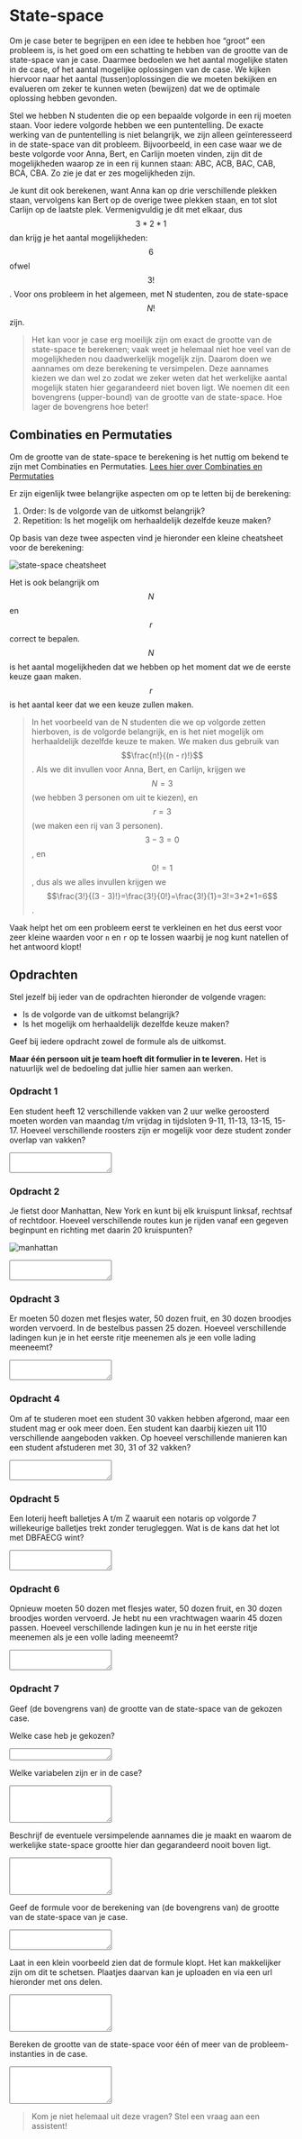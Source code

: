 # State-space

Om je case beter te begrijpen en een idee te hebben hoe “groot” een probleem is, is het goed om een schatting te hebben van de grootte van de state-space van je case. Daarmee bedoelen we het aantal mogelijke staten in de case, of het aantal mogelijke oplossingen van de case. We kijken hiervoor naar het aantal (tussen)oplossingen die we moeten bekijken en evalueren om zeker te kunnen weten (bewijzen) dat we de optimale oplossing hebben gevonden.

Stel we hebben N studenten die op een bepaalde volgorde in een rij moeten staan. Voor iedere volgorde hebben we een puntentelling. De exacte werking van de puntentelling is niet belangrijk, we zijn alleen geïnteresseerd in de state-space van dit probleem. Bijvoorbeeld, in een case waar we de beste volgorde voor Anna, Bert, en Carlijn moeten vinden, zijn dit de mogelijkheden waarop ze in een rij kunnen staan: ABC, ACB, BAC, CAB, BCA, CBA. Zo zie je dat er zes mogelijkheden zijn.

Je kunt dit ook berekenen, want Anna kan op drie verschillende plekken staan, vervolgens kan Bert op de overige twee plekken staan, en tot slot Carlijn op de laatste plek. Vermenigvuldig je dit met elkaar, dus $$3 * 2 * 1$$ dan krijg je het aantal mogelijkheden: $$6$$ ofwel $$3!$$. Voor ons probleem in het algemeen, met N studenten, zou de state-space $$N!$$ zijn.

> Het kan voor je case erg moeilijk zijn om exact de grootte van de state-space te berekenen; vaak weet je helemaal niet hoe veel van de mogelijkheden nou daadwerkelijk mogelijk zijn. Daarom doen we aannames om deze berekening te versimpelen. Deze aannames kiezen we dan wel zo zodat we zeker weten dat het werkelijke aantal mogelijk staten hier gegarandeerd niet boven ligt. We noemen dit een bovengrens (upper-bound) van de grootte van de state-space. Hoe lager de bovengrens hoe beter!

## Combinaties en Permutaties

Om de grootte van de state-space te berekening is het nuttig om bekend te zijn met Combinaties en Permutaties. [Lees hier over Combinaties en Permutaties](https://www.mathsisfun.com/combinatorics/combinations-permutations.html)

Er zijn eigenlijk twee belangrijke aspecten om op te letten bij de berekening:

1. Order: Is de volgorde van de uitkomst belangrijk?
1. Repetition: Is het mogelijk om herhaaldelijk dezelfde keuze maken?

Op basis van deze twee aspecten vind je hieronder een kleine cheatsheet voor de berekening:

![state-space cheatsheet](state_space_cheatsheet.png)

Het is ook belangrijk om $$N$$ en $$r$$ correct te bepalen. $$N$$ is het aantal mogelijkheden dat we hebben op het moment dat we de eerste keuze gaan maken. $$r$$ is het aantal keer dat we een keuze zullen maken.

> In het voorbeeld van de N studenten die we op volgorde zetten hierboven, is de volgorde belangrijk, en is het niet mogelijk om herhaaldelijk dezelfde keuze te maken. We maken dus gebruik van $$\frac{n!}{(n - r)!}$$. Als we dit invullen voor Anna, Bert, en Carlijn, krijgen we $$N=3$$ (we hebben 3 personen om uit te kiezen), en $$r=3$$ (we maken een rij van 3 personen). $$3 - 3 = 0$$, en $$0!=1$$, dus als we alles invullen krijgen we $$\frac{3!}{(3 - 3)!}=\frac{3!}{0!}=\frac{3!}{1}=3!=3*2*1=6$$.

Vaak helpt het om een probleem eerst te verkleinen en het dus eerst voor zeer kleine waarden voor `n` en `r` op te lossen waarbij je nog kunt natellen of het antwoord klopt!

## Opdrachten

Stel jezelf bij ieder van de opdrachten hieronder de volgende vragen:

* Is de volgorde van de uitkomst belangrijk?
* Is het mogelijk om herhaaldelijk dezelfde keuze maken?

Geef bij iedere opdracht zowel de formule als de uitkomst.

**Maar één persoon uit je team hoeft dit formulier in te leveren.** Het is natuurlijk wel de bedoeling dat jullie hier samen aan werken.

### Opdracht 1

Een student heeft 12 verschillende vakken van 2 uur welke geroosterd moeten worden van maandag t/m vrijdag in tijdsloten 9-11, 11-13, 13-15, 15-17. Hoeveel verschillende roosters zijn er mogelijk voor deze student zonder overlap van vakken?

<textarea name="form[q1]" rows="2" required></textarea>


### Opdracht 2

Je fietst door Manhattan, New York en kunt bij elk kruispunt linksaf, rechtsaf of rechtdoor. Hoeveel verschillende routes kun je rijden vanaf een gegeven beginpunt en richting met daarin 20 kruispunten?

![manhattan](manhattan.png)

<textarea name="form[q2]" rows="2" required></textarea>


### Opdracht 3

Er moeten 50 dozen met flesjes water, 50 dozen fruit, en 30 dozen broodjes worden vervoerd. In de bestelbus passen 25 dozen. Hoeveel verschillende ladingen kun je in het eerste ritje meenemen als je een volle lading meeneemt?

<textarea name="form[q3]" rows="2" required></textarea>


### Opdracht 4

Om af te studeren moet een student 30 vakken hebben afgerond, maar een student mag er ook meer doen. Een student kan daarbij kiezen uit 110 verschillende aangeboden vakken. Op hoeveel verschillende manieren kan een student afstuderen met 30, 31 of 32 vakken?

<textarea name="form[q4]" rows="2" required></textarea>


### Opdracht 5

Een loterij heeft balletjes A t/m Z waaruit een notaris op volgorde 7 willekeurige balletjes trekt zonder terugleggen. Wat is de kans dat het lot met DBFAECG wint?

<textarea name="form[q5]" rows="2" required></textarea>


### Opdracht 6

Opnieuw moeten 50 dozen met flesjes water, 50 dozen fruit, en 30 dozen broodjes worden vervoerd. Je hebt nu een vrachtwagen waarin 45 dozen passen. Hoeveel verschillende ladingen kun je nu in het eerste ritje meenemen als je een volle lading meeneemt?

<textarea name="form[q6]" rows="2" required></textarea>


### Opdracht 7

Geef (de bovengrens van) de grootte van de state-space van de gekozen case.

Welke case heb je gekozen?

<textarea name="form[q7]" rows="1" required></textarea>

Welke variabelen zijn er in de case?

<textarea name="form[q8]" rows="4" required></textarea>

Beschrijf de eventuele versimpelende aannames die je maakt en waarom de werkelijke state-space grootte hier dan gegarandeerd nooit boven ligt.

<textarea name="form[q9]" rows="4" required></textarea>

Geef de formule voor de berekening van (de bovengrens van) de grootte van de state-space van je case.

<textarea name="form[q10]" rows="2" required></textarea>

Laat in een klein voorbeeld zien dat de formule klopt. Het kan makkelijker zijn om dit te schetsen. Plaatjes daarvan kan je uploaden en via een url hieronder met ons delen.

<textarea name="form[q11]" rows="4" required></textarea>

Bereken de grootte van de state-space voor één of meer van de probleem-instanties in de case.

<textarea name="form[q12]" rows="4" required></textarea>


> Kom je niet helemaal uit deze vragen? Stel een vraag aan een assistent!
